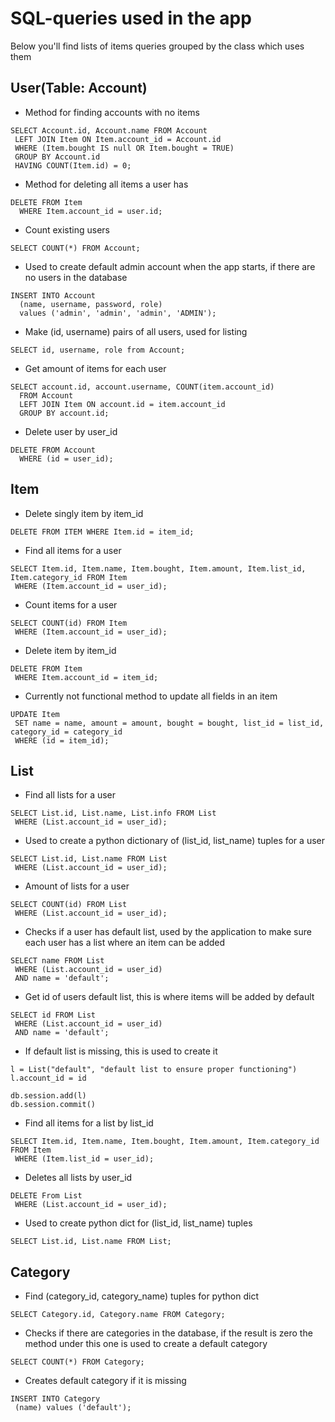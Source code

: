  # SQL-queries used in the app
 Below you'll find lists of items queries grouped by the class which uses them
 ## User(Table: Account)
 
 - Method for finding accounts with no items
 ```
 SELECT Account.id, Account.name FROM Account
  LEFT JOIN Item ON Item.account_id = Account.id
  WHERE (Item.bought IS null OR Item.bought = TRUE)
  GROUP BY Account.id
  HAVING COUNT(Item.id) = 0;
 ```
                    
 - Method for deleting all items a user has
```
DELETE FROM Item
  WHERE Item.account_id = user.id;
```                    
                    
- Count existing users
```
SELECT COUNT(*) FROM Account;
```

- Used to create default admin account when the app starts, if there are no users in the database
```
INSERT INTO Account
  (name, username, password, role)
  values ('admin', 'admin', 'admin', 'ADMIN');
```

- Make (id, username) pairs of all users, used for listing
```
SELECT id, username, role from Account;
```

- Get amount of items for each user
```
SELECT account.id, account.username, COUNT(item.account_id)
  FROM Account
  LEFT JOIN Item ON account.id = item.account_id
  GROUP BY account.id;
 ```
- Delete user by user_id
```
DELETE FROM Account
  WHERE (id = user_id);
```

## Item
- Delete singly item by item_id
```
DELETE FROM ITEM WHERE Item.id = item_id;
```        
- Find all items for a user 
```
SELECT Item.id, Item.name, Item.bought, Item.amount, Item.list_id, Item.category_id FROM Item
 WHERE (Item.account_id = user_id);
```
- Count items for a user
```
SELECT COUNT(id) FROM Item
 WHERE (Item.account_id = user_id);
```
- Delete item by item_id
```
DELETE FROM Item
 WHERE Item.account_id = item_id;
```
- Currently not functional method to update all fields in an item
```
UPDATE Item
 SET name = name, amount = amount, bought = bought, list_id = list_id, category_id = category_id
 WHERE (id = item_id);
```
## List
- Find all lists for a user
```
SELECT List.id, List.name, List.info FROM List
 WHERE (List.account_id = user_id);
```
- Used to create a python dictionary of (list_id, list_name) tuples for a user
```
SELECT List.id, List.name FROM List
 WHERE (List.account_id = user_id);
```
- Amount of lists for a user
```
SELECT COUNT(id) FROM List
 WHERE (List.account_id = user_id);
```
- Checks if a user has default list, used by the application to make sure each user has a list where an item can be added
```
SELECT name FROM List
 WHERE (List.account_id = user_id)
 AND name = 'default';
```
- Get id of users default list, this is where items will be added by default
```
SELECT id FROM List
 WHERE (List.account_id = user_id)
 AND name = 'default';
```
- If default list is missing, this is used to create it
```
l = List("default", "default list to ensure proper functioning")
l.account_id = id
        
db.session.add(l)
db.session.commit()
```
- Find all items for a list by list_id
```
SELECT Item.id, Item.name, Item.bought, Item.amount, Item.category_id FROM Item
 WHERE (Item.list_id = user_id);
```
- Deletes all lists by user_id
```
DELETE From List
 WHERE (List.account_id = user_id);
```
- Used to create python dict for (list_id, list_name) tuples                 
```
SELECT List.id, List.name FROM List;
```
## Category
- Find (category_id, category_name) tuples for python dict
```
SELECT Category.id, Category.name FROM Category;
```
- Checks if there are categories in the database, if the result is zero the method under this one is used to create a default category
```
SELECT COUNT(*) FROM Category;
```      
- Creates default category if it is missing
```
INSERT INTO Category
 (name) values ('default');
```
